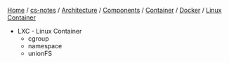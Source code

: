 [Home](https://mengxianbin.github.io) /
[cs-notes](https://mengxianbin.github.io/cs-notes/site) /
[Architecture](https://mengxianbin.github.io/cs-notes/site/Architecture) /
[Components](https://mengxianbin.github.io/cs-notes/site/Architecture/Components) /
[Container](https://mengxianbin.github.io/cs-notes/site/Architecture/Components/Container) /
[Docker](https://mengxianbin.github.io/cs-notes/site/Architecture/Components/Container/Docker) /
[Linux Container](https://mengxianbin.github.io/cs-notes/site/Architecture/Components/Container/Docker/Linux%20Container)

* LXC - Linux Container
    * cgroup
    * namespace
    * unionFS
